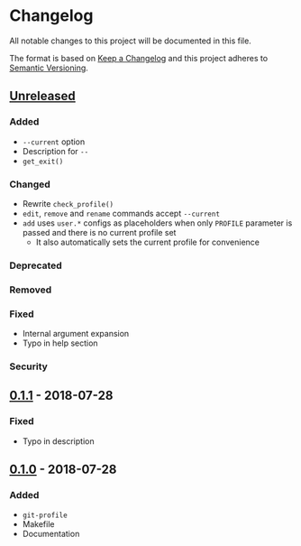 # Changelog

All notable changes to this project will be documented in this file.

The format is based on [Keep a Changelog]
and this project adheres to [Semantic Versioning].


## [Unreleased]

### Added
- `--current` option
- Description for `--`
- `get_exit()`

### Changed
- Rewrite `check_profile()`
- `edit`, `remove` and `rename` commands accept `--current`
- `add` uses `user.*` configs as placeholders
  when only `PROFILE` parameter is passed
  and there is no current profile set
  - It also automatically sets the current profile for convenience

### Deprecated

### Removed

### Fixed
- Internal argument expansion
- Typo in help section

### Security


## [0.1.1] - 2018-07-28

### Fixed
- Typo in description


## [0.1.0] - 2018-07-28

### Added
- `git-profile`
- Makefile
- Documentation


[Keep a Changelog]: http://keepachangelog.com/en/1.0.0/
[Semantic Versioning]: http://semver.org/spec/v2.0.0.html

[Unreleased]: https://github.com/aryelgois/git-profile/compare/v0.1.1...develop
[0.1.1]: https://github.com/aryelgois/git-profile/compare/v0.1.0...v0.1.1
[0.1.0]: https://github.com/aryelgois/git-profile/compare/7e6b88e221e3c2ad1fff65626c8aff9af6a2197e...v0.1.0
